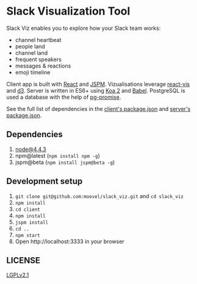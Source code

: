 # Slack Visualization Tool

Slack Viz enables you to explore how your Slack team works:

 - channel heartbeat
 - people land
 - channel land
 - frequent speakers
 - messages & reactions
 - emoji timeline

Client app is built with [React](https://facebook.github.io/react/) and [JSPM](http://jspm.io/). Vizualisations leverage [react-vis](https://github.com/uber/react-vis) and [d3](https://d3js.org/). Server is written in ES6+ using [Koa 2](https://github.com/koajs/koa) and [Babel](https://babeljs.io/). PostgreSQL is used a database with the help of [pg-promise](https://www.npmjs.com/package/pg-promise).

See the full list of dependencies in the [client's package.json](package.json) and [server's package.json](client/package.json).

## Dependencies

1. node@4.4.3
2. npm@latest (`npm install npm -g`)
3. jspm@beta (`npm install jspm@beta -g`)

## Development setup

1. `git clone git@github.com:moovel/slack_viz.git` and `cd slack_viz`
2. `npm install`
3. `cd client`
4. `npm install`
5. `jspm install`
6. `cd ..`
7. `npm start`
8.  Open http://localhost:3333 in your browser

## LICENSE

[LGPLv2.1](LICENSE)
